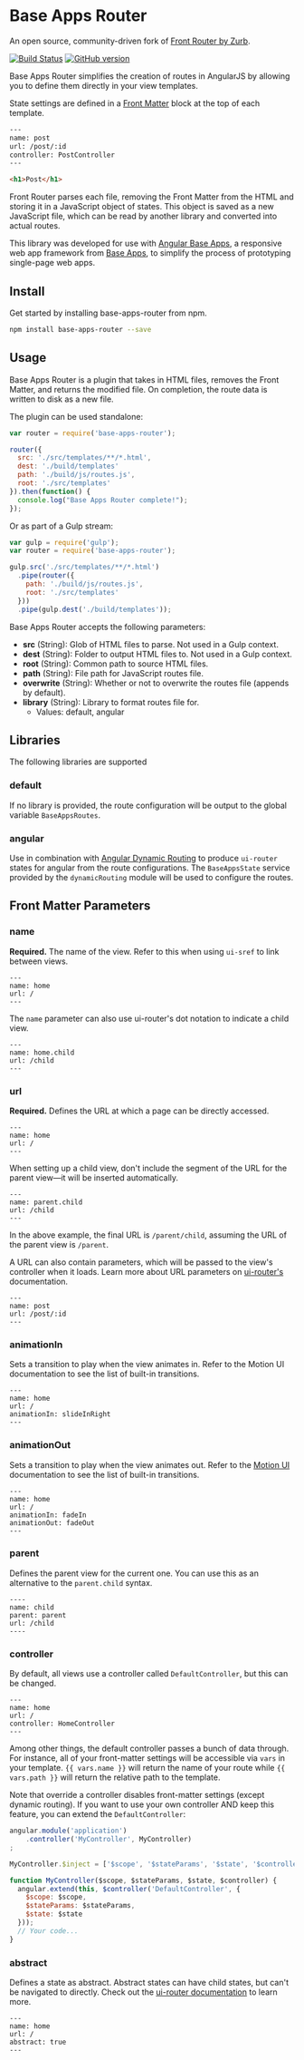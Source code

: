 # Base Apps Router

An open source, community-driven fork of [Front Router by Zurb](https://github.com/zurb/front-router).

[![Build Status](https://travis-ci.org/base-apps/base-apps-router.svg)](https://travis-ci.org/base-apps/base-apps-router)
[![GitHub version](https://badge.fury.io/gh/base-apps%2Fbase-apps-router.svg)](https://badge.fury.io/gh/base-apps%2Fbase-apps-router)

Base Apps Router simplifies the creation of routes in AngularJS by allowing you to define them directly in your view templates.

State settings are defined in a [Front Matter](http://jekyllrb.com/docs/frontmatter/) block at the top of each template.

```html
---
name: post
url: /post/:id
controller: PostController
---

<h1>Post</h1>
```

Front Router parses each file, removing the Front Matter from the HTML and storing it in a JavaScript object of states. This object is saved as a new JavaScript file, which can be read by another library and converted into actual routes.

This library was developed for use with [Angular Base Apps](https://github.com/base-apps/angular-base-apps), a responsive web app framework from [Base Apps](https://github.com/base-apps), to simplify the process of prototyping single-page web apps.

## Install

Get started by installing base-apps-router from npm.

```bash
npm install base-apps-router --save
```

## Usage

Base Apps Router is a plugin that takes in HTML files, removes the Front Matter, and returns the modified file. On completion, the route data is written to disk as a new file.

The plugin can be used standalone:
```js
var router = require('base-apps-router');

router({
  src: './src/templates/**/*.html',
  dest: './build/templates'
  path: './build/js/routes.js',
  root: './src/templates'
}).then(function() {
  console.log("Base Apps Router complete!");
});
```

Or as part of a Gulp stream:
```js
var gulp = require('gulp');
var router = require('base-apps-router');

gulp.src('./src/templates/**/*.html')
  .pipe(router({
    path: './build/js/routes.js',
    root: './src/templates'
  }))
  .pipe(gulp.dest('./build/templates'));
```

Base Apps Router accepts the following parameters:

  - **src** (String): Glob of HTML files to parse. Not used in a Gulp context.
  - **dest** (String): Folder to output HTML files to. Not used in a Gulp context.
  - **root** (String): Common path to source HTML files.
  - **path** (String): File path for JavaScript routes file.
  - **overwrite** (String): Whether or not to overwrite the routes file (appends by default).
  - **library** (String): Library to format routes file for.
    - Values: default, angular

## Libraries

The following libraries are supported

### default

If no library is provided, the route configuration will be output to the global variable `BaseAppsRoutes`.

### angular

Use in combination with [Angular Dynamic Routing](https://github.com/base-apps/angular-dynamic-routing) to produce `ui-router` states for angular from the route configurations.  The `BaseAppsState` service provided by the `dynamicRouting` module will be used to configure the routes.

## Front Matter Parameters

### name

**Required.** The name of the view. Refer to this when using `ui-sref` to link between views.

```
---
name: home
url: /
---
```

The `name` parameter can also use ui-router's dot notation to indicate a child view.

```
---
name: home.child
url: /child
---
```

### url

**Required.** Defines the URL at which a page can be directly accessed.

```
---
name: home
url: /
---
```

When setting up a child view, don't include the segment of the URL for the parent view&mdash;it will be inserted automatically.

```
---
name: parent.child
url: /child
---
```

 In the above example, the final URL is `/parent/child`, assuming the URL of the parent view is `/parent`.

 A URL can also contain parameters, which will be passed to the view's controller when it loads. Learn more about URL parameters on [ui-router's](https://github.com/angular-ui/ui-router/wiki/URL-Routing#url-parameters) documentation.

```
---
name: post
url: /post/:id
---
```

### animationIn

Sets a transition to play when the view animates in. Refer to the <a ui-sref="motion-ui">Motion UI</a> documentation to see the list of built-in transitions.

```
---
name: home
url: /
animationIn: slideInRight
---
```

### animationOut

Sets a transition to play when the view animates out. Refer to the [Motion UI](https://github.com/base-apps/angular-base-apps) documentation to see the list of built-in transitions.

```
---
name: home
url: /
animationIn: fadeIn
animationOut: fadeOut
---
```

### parent

Defines the parent view for the current one. You can use this as an alternative to the `parent.child` syntax.

```
----
name: child
parent: parent
url: /child
----
```

### controller

By default, all views use a controller called `DefaultController`, but this can be changed.

```
---
name: home
url: /
controller: HomeController
---
```

Among other things, the default controller passes a bunch of data through. For instance, all of your front-matter settings will be accessible via `vars` in your template. `{{ vars.name }}` will return the name of your route while `{{ vars.path }}` will return the relative path to the template.

Note that override a controller disables front-matter settings (except dynamic routing). If you want to use your own controller AND keep this feature, you can extend the `DefaultController`:</p>

```javascript
angular.module('application')
    .controller('MyController', MyController)
;

MyController.$inject = ['$scope', '$stateParams', '$state', '$controller'];

function MyController($scope, $stateParams, $state, $controller) {
  angular.extend(this, $controller('DefaultController', {
    $scope: $scope,
    $stateParams: $stateParams,
    $state: $state
  }));
  // Your code...
}
```

### abstract

Defines a state as abstract. Abstract states can have child states, but can't be navigated to directly. Check out the [ui-router documentation](https://github.com/angular-ui/ui-router/wiki/Nested-States-%26-Nested-Views#abstract-states) to learn more.

```
---
name: home
url: /
abstract: true
---
```

